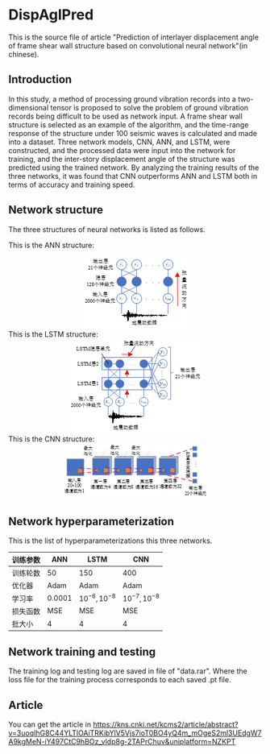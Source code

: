 # DispAglPred
This is the source file of article "Prediction of interlayer displacement angle of frame shear wall structure based on convolutional neural network"(in chinese).

## Introduction
In this study, a method of processing ground vibration records into a two-dimensional tensor is proposed to solve the problem of ground vibration records being difficult to be used as network input. A frame shear wall structure is selected as an example of the algorithm, and the time-range response of the structure under 100 seismic waves is calculated and made into a dataset. Three network models, CNN, ANN, and LSTM, were constructed, and the processed data were input into the network for training, and the inter-story displacement angle of the structure was predicted using the trained network. By analyzing the training results of the three networks, it was found that CNN outperforms ANN and LSTM both in terms of accuracy and training speed.

## Network structure

The three structures of neural networks is listed as follows.

This is the ANN structure:
<div align=center><img src="ANN.png"></div>
This is the LSTM structure:
<div align=center><img src="LSTM.png"></div>
This is the CNN structure:
<div align=center><img src="CNN.png"></div>

## Network hyperparameterization
This is the list of hyperparameterizations this three networks.
<div align=center>

|训练参数|ANN|LSTM|CNN|
|----|----|----|----|
|训练轮数|50|150|400|
|优化器|Adam|Adam|Adam|
|学习率|0.0001|${10}^{-6},{10}^{-8}$|${10}^{-7},{10}^{-8}$|
|损失函数|MSE|MSE|MSE|
|批大小|4|4|4|
</div>

## Network training and testing
The training log and testing log are saved in file of "data.rar". Where the loss file for the training process corresponds to each saved .pt file.

## Article
You can get the article in 
https://kns.cnki.net/kcms2/article/abstract?v=3uoqIhG8C44YLTlOAiTRKibYlV5Vjs7ioT0BO4yQ4m_mOgeS2ml3UEdgW7A9kgMeN-iY497CtC9hBOz_vldp8g-2TAPrChuv&uniplatform=NZKPT